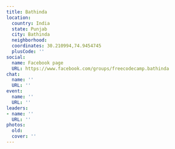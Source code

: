 ```yaml
---
title: Bathinda
location:
  country: India
  state: Punjab
  city: Bathinda
  neighborhood: 
  coordinates: 30.210994,74.9454745
  plusCode: ''
social:
  name: Facebook page
  URL: https://www.facebook.com/groups/freecodecamp.bathinda
chat:
  name: ''
  URL: ''
event:
  name: ''
  URL: ''
leaders:
- name: ''
  URL: ''
photos:
  old: 
  cover: ''
---
```

